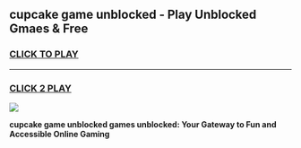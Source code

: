 
## cupcake game unblocked - Play Unblocked Gmaes & Free
<h3>
<a href="https://premium.freeplayer.one?title=cupcake_game_unblocked&ref=20F">CLICK TO PLAY</a></h3>
<hr>

<h3>
<a href="https://premium.freeplayer.one?title=cupcake_game_unblocked&ref=20F">CLICK 2 PLAY</a>
  
</h3>

<a href="https://premium.freeplayer.one?title=cupcake_game_unblocked&ref=20F/"><img src="https://clearcache.store/games.png"></a>


**cupcake game unblocked games unblocked: Your Gateway to Fun and Accessible Online Gaming**
